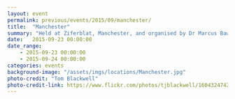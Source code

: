 ```yaml
---
layout: event
permalink: previous/events/2015/09/manchester/
title:  "Manchester"
summary: "Held at Ziferblat, Manchester, and organised by Dr Marcus Baw."
date:   2015-09-23 00:00:00
date_range:
    - 2015-09-23 00:00:00
    - 2015-09-24 00:00:00
categories: events
background-image: "/assets/imgs/locations/Manchester.jpg"
photo-credit: "Tom Blackwell"
photo-credit-link: https://www.flickr.com/photos/tjblackwell/1604324742
---
```

